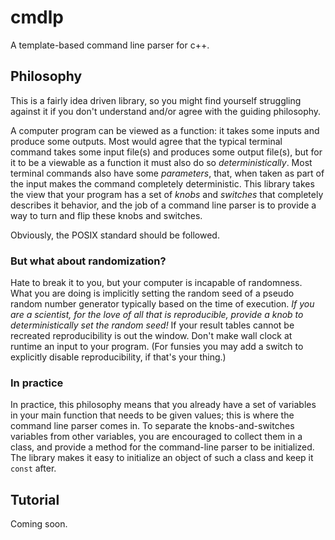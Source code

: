 # cmdlp

A template-based command line parser for c++.

## Philosophy

This is a fairly idea driven library, so you might find yourself struggling against it if you don't understand and/or agree with the guiding philosophy.

A computer program can be viewed as a function: it takes some inputs and produce some outputs. Most would agree that the typical terminal command takes some input file(s) and produces some output file(s), but for it to be a viewable as a function it must also do so *deterministically*. Most terminal commands also have some *parameters*, that, when taken as part of the input makes the command completely deterministic. This library takes the view that your program has a set of *knobs* and *switches* that completely describes it behavior, and the job of a command line parser is to provide a way to turn and flip these knobs and switches.

Obviously, the POSIX standard should be followed.

### But what about randomization?

Hate to break it to you, but your computer is incapable of randomness. What you are doing is implicitly setting the random seed of a pseudo random number generator typically based on the time of execution. *If you are a scientist, for the love of all that is reproducible, provide a knob to deterministically set the random seed!* If your result tables cannot be recreated reproducibility is out the window. Don't make wall clock at runtime an input to your program. (For funsies you may add a switch to explicitly disable reproducibility, if that's your thing.)

### In practice

In practice, this philosophy means that you already have a set of variables in your main function that needs to be given values; this is where the command line parser comes in. To separate the knobs-and-switches variables from other variables, you are encouraged to collect them in a class, and provide a method for the command-line parser to be initialized. The library makes it easy to initialize an object of such a class and keep it `const` after.

## Tutorial

Coming soon.